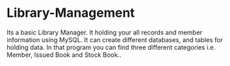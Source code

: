 # Library-Management
Its a basic Library Manager. It holding your all records and member information using MySQL. It can create different databases, and tables for holding data. In that program you can find three different categories i.e. Member, Issued Book and Stock Book..
